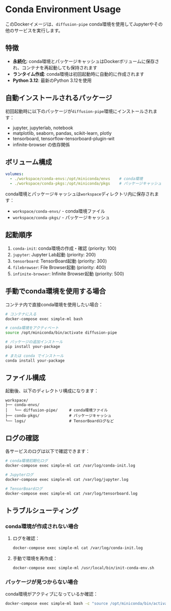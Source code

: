 # Conda Environment Usage

このDockerイメージは、`diffusion-pipe` conda環境を使用してJupyterやその他のサービスを実行します。

## 特徴

- **永続化**: conda環境とパッケージキャッシュはDockerボリュームに保存され、コンテナを再起動しても保持されます
- **ランタイム作成**: conda環境は初回起動時に自動的に作成されます
- **Python 3.12**: 最新のPython 3.12を使用

## 自動インストールされるパッケージ

初回起動時に以下のパッケージが`diffusion-pipe`環境にインストールされます：

- jupyter, jupyterlab, notebook
- matplotlib, seaborn, pandas, scikit-learn, plotly
- tensorboard, tensorflow-tensorboard-plugin-wit
- infinite-browser の依存関係

## ボリューム構成

```yaml
volumes:
  - ./workspace/conda-envs:/opt/miniconda/envs    # conda環境
  - ./workspace/conda-pkgs:/opt/miniconda/pkgs    # パッケージキャッシュ
```

conda環境とパッケージキャッシュは`workspace`ディレクトリ内に保存されます：
- `workspace/conda-envs/` - conda環境ファイル
- `workspace/conda-pkgs/` - パッケージキャッシュ

## 起動順序

1. `conda-init`: conda環境の作成・確認 (priority: 100)
2. `jupyter`: Jupyter Lab起動 (priority: 200)
3. `tensorboard`: TensorBoard起動 (priority: 300)
4. `filebrowser`: File Browser起動 (priority: 400)
5. `infinite-browser`: Infinite Browser起動 (priority: 500)

## 手動でconda環境を使用する場合

コンテナ内で直接conda環境を使用したい場合：

```bash
# コンテナに入る
docker-compose exec simple-ml bash

# conda環境をアクティベート
source /opt/miniconda/bin/activate diffusion-pipe

# パッケージの追加インストール
pip install your-package

# または conda でインストール
conda install your-package
```

## ファイル構成

起動後、以下のディレクトリ構成になります：

```
workspace/
├── conda-envs/
│   └── diffusion-pipe/     # conda環境ファイル
├── conda-pkgs/             # パッケージキャッシュ
└── logs/                   # TensorBoardログなど
```

## ログの確認

各サービスのログは以下で確認できます：

```bash
# conda環境初期化ログ
docker-compose exec simple-ml cat /var/log/conda-init.log

# Jupyterログ
docker-compose exec simple-ml cat /var/log/jupyter.log

# TensorBoardログ
docker-compose exec simple-ml cat /var/log/tensorboard.log
```

## トラブルシューティング

### conda環境が作成されない場合

1. ログを確認：
   ```bash
   docker-compose exec simple-ml cat /var/log/conda-init.log
   ```

2. 手動で環境を再作成：
   ```bash
   docker-compose exec simple-ml /usr/local/bin/init-conda-env.sh
   ```

### パッケージが見つからない場合

conda環境がアクティブになっているか確認：
```bash
docker-compose exec simple-ml bash -c "source /opt/miniconda/bin/activate diffusion-pipe && python -c 'import sys; print(sys.executable)'"
